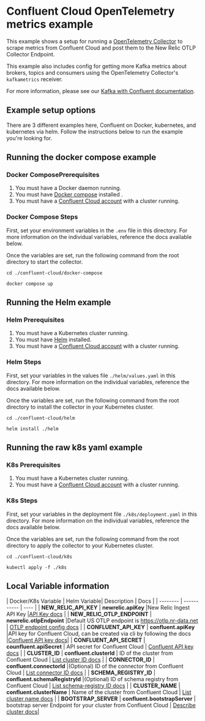 # Confluent Cloud OpenTelemetry metrics example

This example shows a setup for running a [OpenTelemetry Collector](https://opentelemetry.io/docs/collector/) to scrape metrics from Confluent Cloud and post them to the New Relic OTLP Collector Endpoint.

This example also includes config for getting more Kafka metrics about brokers, topics and consumers using the OpenTelemetry Collector's `kafkametrics` receiver.

For more information, please see our [Kafka with Confluent documentation](https://docs.newrelic.com/docs/more-integrations/open-source-telemetry-integrations/opentelemetry/collector/collector-configuration-examples/opentelemetry-collector-kafka-confluentcloud/).

## Example setup options

There are 3 different examples here, Confluent on Docker, kubernetes, and kubernetes via helm. Follow the instructions below to run the example you're looking for.

## Running the docker compose example

### Docker ComposePrerequisites

1. You must have a Docker daemon running.
2. You must have [Docker compose](https://docs.docker.com/compose/) installed .
3. You must have a [Confluent Cloud account](https://www.confluent.io/get-started/) with a cluster running.

### Docker Compose Steps

First, set your environment variables in the `.env` file in this directory. For more information on the individual variables, reference the docs available below.

Once the variables are set, run the following command from the root directory to start the collector.

```shell
cd ./confluent-cloud/docker-compose

docker compose up
```

## Running the Helm example

### Helm Prerequisites

1. You must have a Kubernetes cluster running.
2. You must have [Helm](https://helm.sh/docs/intro/quickstart/) installed.
3. You must have a [Confluent Cloud account](https://www.confluent.io/get-started/) with a cluster running.

### Helm Steps

First, set your variables in the values file `./helm/values.yaml` in this directory. For more information on the individual variables, reference the docs available below.

Once the variables are set, run the following command from the root directory to install the collector in your Kubernetes cluster.

```shell
cd ./confluent-cloud/helm

helm install ./helm
```

## Running the raw k8s yaml example

### K8s Prerequisites

1. You must have a Kubernetes cluster running.
2. You must have a [Confluent Cloud account](https://www.confluent.io/get-started/) with a cluster running.

### K8s Steps

First, set your variables in the deployment file `./k8s/deployment.yaml` in this directory. For more information on the individual variables, reference the docs available below.

Once the variables are set, run the following command from the root directory to apply the collector to your Kubernetes cluster.

```shell
cd ./confluent-cloud/k8s

kubectl apply -f ./k8s
```

## Local Variable information

| Docker/K8s Variable | Helm Variable| Description | Docs |
| -------- | ----------- | ---- |
| **NEW_RELIC_API_KEY** | **newrelic.apiKey** |New Relic Ingest API Key |[API Key docs](https://docs.newrelic.com/docs/apis/intro-apis/new-relic-api-keys/) |
| **NEW_RELIC_OTLP_ENDPOINT** | **newrelic.otlpEndpoint** |Default US OTLP endpoint is <https://otlp.nr-data.net> | [OTLP endpoint config docs](https://docs.newrelic.com/docs/more-integrations/open-source-telemetry-integrations/opentelemetry/get-started/opentelemetry-set-up-your-app/#review-settings) |
| **CONFLUENT_API_KEY** | **confluent.apiKey** |API key for Confluent Cloud, can be created via cli by following the docs |[Confluent API key docs](https://docs.confluent.io/cloud/current/monitoring/metrics-api.html)|
| **CONFLUENT_API_SECRET** | **counfluent.apiSecret** | API secret for Confluent Cloud | [Confluent API key docs](https://docs.confluent.io/cloud/current/monitoring/metrics-api.html) |
| **CLUSTER_ID** | **confluent.clusterId** | ID of the cluster from Confluent Cloud | [List cluster ID docs](https://docs.confluent.io/confluent-cli/current/command-reference/kafka/cluster/confluent_kafka_cluster_list.html#description) |
| **CONNECTOR_ID** | **confluent.connectorId** |(Optional) ID of the connector from Confluent Cloud | [List connector ID docs](https://docs.confluent.io/confluent-cli/current/command-reference/connect/cluster/confluent_connect_cluster_list.html) |
| **SCHEMA_REGISTRY_ID** | **confluent.schemaRegistryId** |(Optional) ID of schema registry from Confluent Cloud | [List schema-registry ID docs](https://docs.confluent.io/confluent-cli/current/command-reference/schema-registry/schema/confluent_schema-registry_schema_list.html) |
| **CLUSTER_NAME** | **confluent.clusterName**     | Name of the cluster from Confluent Cloud                                  | [List cluster name docs](https://docs.confluent.io/confluent-cli/current/command-reference/kafka/cluster/confluent_kafka_cluster_list.html#description)                                   |
| **BOOTSTRAP_SERVER** | **confluent.bootstrapServer** | bootstrap server Endpoint for your cluster from Confluent Cloud           | [Describe cluster docs](https://docs.confluent.io/confluent-cli/current/command-reference/kafka/cluster/confluent_kafka_cluster_describe.html#description)|
